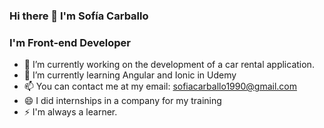 ### Hi there 👋 I'm Sofía Carballo

### I'm Front-end Developer

- 🔭 I’m currently working on the development of a car rental application.
- 🌱 I’m currently learning Angular and Ionic in Udemy
- 📫 You can contact me at my email: sofiacarballo1990@gmail.com
- 😄 I did internships in a company for my training
- ⚡ I'm always a learner.

